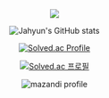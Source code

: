 <div align="center">
<img src="https://capsule-render.vercel.app/api?type=waving&color=auto&height=300&section=header%20render&fontSize=90&text=JAHYUN's%20Github" />

![Jahyun's GitHub stats](https://github-readme-stats.vercel.app/api?username=YOONJAHYUN&show_icons=true&theme=solarized-light)

</div>

<div align="center">

<div align="center">

[![Solved.ac
Profile](http://mazassumnida.wtf/api/generate_badge?boj=jalonge)](https://solved.ac/jalonge)



[![Solved.ac
프로필](http://mazassumnida.wtf/api/generate_badge?boj={jalonge})](https://solved.ac/{jalonge})

![mazandi profile](http://mazandi.herokuapp.com/api?handle={jalonge}&theme=warm)

</div>
